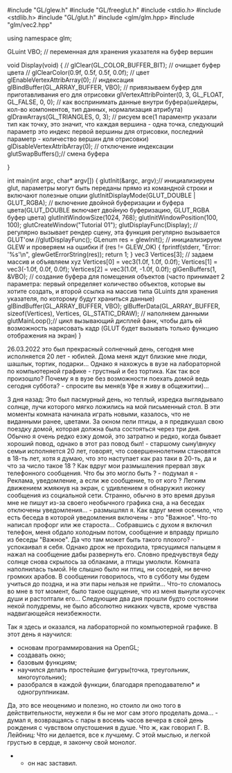 #include "GL/glew.h"
#include "GL/freeglut.h"
#include <stdio.h>
#include <stdlib.h>
#include "GL/glut.h"
#include <glm/glm.hpp>
#include "glm/vec2.hpp"

using namespace glm;

GLuint VBO; // переменная для хранения указателя на буфер вершин

void Display(void)
{
  //  glClear(GL_COLOR_BUFFER_BIT);  // очищает буфер цвета
  //  glClearColor(0.9f, 0.5f, 0.5f, 0.0f); // цвет
    glEnableVertexAttribArray(0); // индексация
    glBindBuffer(GL_ARRAY_BUFFER, VBO); // привязываем буфер для приготавливания его для отрисовки
    glVertexAttribPointer(0, 3, GL_FLOAT, GL_FALSE, 0, 0); // как воспринимать данные внутри буфера(шейдеры, кол-во компонентов, тип данных, нормализация атрибута)
    glDrawArrays(GL_TRIANGLES, 0, 3); // рисуем все(1 параментр указали тип как точку, это значит, что каждая вершина - одна точка, следующий параметр это индекс первой вершины для отрисовки, последний параметр - количество вершин для отрисовки)
    glDisableVertexAttribArray(0); // отключение индексации
    glutSwapBuffers();// смена буфера

}

int main(int argc, char* argv[]) {
    glutInit(&argc, argv);// инициализируем glut, параметры могут быть переданы прямо из командной строки и включают полезные опции
    glutInitDisplayMode(GLUT_DOUBLE | GLUT_RGBA); // включение двойной буферизации и буфера цвета(GLUT_DOUBLE включает двойную буферизацию, GLUT_RGBA буфер цвета)
    glutInitWindowSize(1024, 768);
    glutInitWindowPosition(100, 100);
    glutCreateWindow("Tutorial 01");
    glutDisplayFunc(Display);  // регулярно вызывает рендер сцену, эта функция регулярно вызывается GLUT'ом
    //glutDisplayFunc();
    GLenum res = glewInit(); // инициализируем GLEW и проверяем на ошибки
    if (res != GLEW_OK)
    {
        fprintf(stderr, "Error: '%s'\n", glewGetErrorString(res));
        return 1;
    }
    vec3 Vertices[3]; // задаем массив и объявляем xyz 
    Vertices[0] = vec3(1.0f, 1.0f, 0.0f);
    Vertices[1] = vec3(-1.0f, 0.0f, 0.0f);
    Vertices[2] = vec3(1.0f, -1.0f, 0.0f);
    glGenBuffers(1, &VBO); // создание буфера для помещения объектов (часто принимает 2 параметра: первый определяет количество объектов, которые вы хотите создать, и второй ссылка на массив типа GLuints для хранения указателя, по которому будут храниться данные)
    glBindBuffer(GL_ARRAY_BUFFER, VBO); 
    glBufferData(GL_ARRAY_BUFFER, sizeof(Vertices), Vertices, GL_STATIC_DRAW);  // наполняем данными
    glutMainLoop();// цикл вызывающий дисплей фанк, чтобы дать ей возможность нарисовать кадр (GLUT будет вызывать только функцию отображения на экран)
}






26.03.2022 это был прекрасный солнечный день, сегодня мне исполняется 20 лет - юбилей. Дома меня ждут близкие мне люди, шашлык, тортик, подарки... Однако я нахожусь в вузе на лабораторной по компьютерной графике - грустный и без тортика. Как так все произошло? Почему я в вузе без возможности поехать домой ведь сегодня суббота? - спросите вы меня(в Уфе я живу в общежитии)...

3 дня назад:
Это был пасмурный день, но теплый, изредка выглядывало солнце, лучи которого мягко ложились на мой письменный стол. В эти моменты комната начинала играть новыми, казалось, что не виданными ранее, цветами. За окном пели птицы, а я предвкушал свою поездку домой, которая должна была состояться через три дня. Обычно я очень редко езжу домой, это затратно и редко, когда бывает хороший повод, однако в этот раз повод был! - старшому сыну\внуку семьи исполняется 20 лет, говорят, что совершеннолетним становятся в 18-ть лет, хотя я думаю, что это наступает как раз таки в 20-ть, да и что за число такое 18 ?
Как вдруг мои размышления прервал звук телефонного сообщения. Что бы это могло быть ? - подумал я - Реклама, уведомление, а если же сообщение, то от кого ? Легким движением жмякнув на экран, с удивлением я обнаружил иконку сообщения из социальной сети. Странно, обычно в это время друзья мне не пишут из-за своего необычного графика сна, а на беседах отключены уведомления... - размышлял я. Как вдруг меня осенило, что есть беседа в которой уведомления включены - это "Важное". Что-то написал профорг или же староста... Собравшись с духом я включил телефон, меня обдало холодным потом, сообщение и вправду пришло из беседы "Важное". Да что там может быть такого плохого? - успокаивал я себя. Однако дрож не проходила, трясущимся пальцем я нажал на сообщение дабы развернуть его. Словно предчувствуя беду солнце снова скрылось за облаками, а птицы умолкли. Комната наполнилась тьмой. Не слышно было ни птиц, ни соседей, ни вечно громких арабов. В сообщении говорилось, что в субботу мы будем учиться до поздна, и на эти пары нельзя не прийти... Что-то сломалось во мне в тот момент, было такое ощущение, что из меня вынули кусочек души и растоптали его... Следующие два дня прошли будто состоянии некой полудремы, не было абсолютно никаких чувств, кроме чувства надвигающейся неизбежности.

Так я здесь и оказался, на лабораторной по компьютерной графике. В этот день я научился:
- основам программирования на OpenGL;
- создавать окно;
- базовым функциям;
- научился делать простейшие фигуры(точка, треугольник, многоугольник);
- разобрался в каждой функции, благодаря преподавателю* и одногруппникам.

Да, это все неоценимо и полезно, но стоило ли оно того в действительности, неужели я бы не мог сам этого проделать дома... - думал я, возвращаясь с пары в восемь часов вечера в свой день рождения с чувством опустошения в душе. Что ж, как говорил Г. В. Лейбниц: Что ни делается, все к лучшему. С этой мыслью, и легкой грустью в сердце, я закончу свой монолог.
 * - он нас заставил. 

